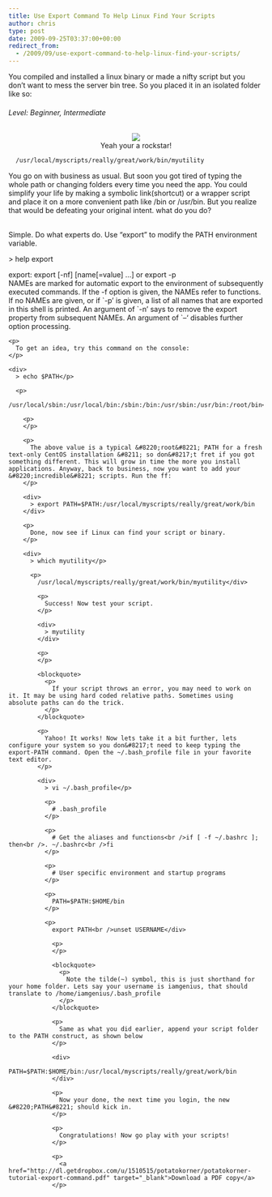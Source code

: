 ```yaml
---
title: Use Export Command To Help Linux Find Your Scripts
author: chris
type: post
date: 2009-09-25T03:37:00+00:00
redirect_from:
  - /2009/09/use-export-command-to-help-linux-find-your-scripts/
---
```


You compiled and installed a linux binary or made a nifty script but you don&#8217;t want to mess the server bin tree. So you placed it in an isolated folder like so:

<!--more-->

###### Level: Beginner, Intermediate

<div style="margin-left: 1em; margin-right: 1em; text-align: center;">
  <img src="http://1.bp.blogspot.com/_BBS5bkzuLXM/Srw5tM3OeRI/AAAAAAAACjE/qLCjLDvRLHo/s200/punk+penguin.png" /><br />Yeah your a rockstar!
</div>

```bash
  /usr/local/myscripts/really/great/work/bin/myutility
```

You go on with business as usual. But soon you got tired of typing the whole path or changing folders every time you need the app. You could simplify your life by making a symbolic link(shortcut) or a wrapper script and place it on a more convenient path like /bin or /usr/bin. But you realize that would be defeating your original intent. what do you do? <!--more-->

<a name='more'></a>  
Simple. Do what experts do. Use &#8220;export&#8221; to modify the PATH environment variable.

<div>
  > help export </p> 
  
  <p>
    export: export [-nf] [name[=value] &#8230;] or export -p <br />NAMEs are marked for automatic export to the environment of subsequently executed commands. If the -f option is given, the NAMEs refer to functions. If no NAMEs are given, or if `-p&#8217; is given, a list of all names that are exported in this shell is printed. An argument of `-n&#8217; says to remove the export property from subsequent NAMEs. An argument of `&#8211;&#8216; disables further option processing.</div> 
    
    <p>
      To get an idea, try this command on the console:
    </p>
    
    <div>
      > echo $PATH</p> 
      
      <p>
        /usr/local/sbin:/usr/local/bin:/sbin:/bin:/usr/sbin:/usr/bin:/root/bin</div> 
        
        <p>
        </p>
        
        <p>
          The above value is a typical &#8220;root&#8221; PATH for a fresh text-only CentOS installation &#8211; so don&#8217;t fret if you got something different. This will grow in time the more you install applications. Anyway, back to business, now you want to add your &#8220;incredible&#8221; scripts. Run the ff:
        </p>
        
        <div>
          > export PATH=$PATH:/usr/local/myscripts/really/great/work/bin
        </div>
        
        <p>
          Done, now see if Linux can find your script or binary.
        </p>
        
        <div>
          > which myutility</p> 
          
          <p>
            /usr/local/myscripts/really/great/work/bin/myutility</div> 
            
            <p>
              Success! Now test your script.
            </p>
            
            <div>
              > myutility
            </div>
            
            <p>
            </p>
            
            <blockquote>
              <p>
                If your script throws an error, you may need to work on it. It may be using hard coded relative paths. Sometimes using absolute paths can do the trick.
              </p>
            </blockquote>
            
            <p>
              Yahoo! It works! Now lets take it a bit further, lets configure your system so you don&#8217;t need to keep typing the export-PATH command. Open the ~/.bash_profile file in your favorite text editor.
            </p>
            
            <div>
              > vi ~/.bash_profile</p> 
              
              <p>
                # .bash_profile
              </p>
              
              <p>
                # Get the aliases and functions<br />if [ -f ~/.bashrc ]; then<br />. ~/.bashrc<br />fi
              </p>
              
              <p>
                # User specific environment and startup programs
              </p>
              
              <p>
                PATH=$PATH:$HOME/bin
              </p>
              
              <p>
                export PATH<br />unset USERNAME</div> 
                
                <p>
                </p>
                
                <blockquote>
                  <p>
                    Note the tilde(~) symbol, this is just shorthand for your home folder. Lets say your username is iamgenius, that should translate to /home/iamgenius/.bash_profile
                  </p>
                </blockquote>
                
                <p>
                  Same as what you did earlier, append your script folder to the PATH construct, as shown below
                </p>
                
                <div>
                  PATH=$PATH:$HOME/bin:/usr/local/myscripts/really/great/work/bin
                </div>
                
                <p>
                  Now your done, the next time you login, the new &#8220;PATH&#8221; should kick in.
                </p>
                
                <p>
                  Congratulations! Now go play with your scripts!
                </p>
                
                <p>
                  <a href="http://dl.getdropbox.com/u/1510515/potatokorner/potatokorner-tutorial-export-command.pdf" target="_blank">Download a PDF copy</a>
                </p>

